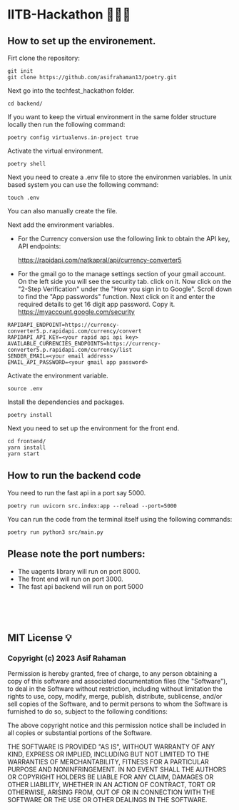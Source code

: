 # IITB-Hackathon 🧑🏼‍💻

## How to set up the environement.

Firt clone the repository:

```
git init
git clone https://github.com/asifrahaman13/poetry.git
```

Next go into the techfest_hackathon folder.

```
cd backend/
```

If you want to keep the virtual environment in the same folder structure locally then run the following command:

```
poetry config virtualenvs.in-project true
```

Activate the virtual environment.

```
poetry shell
```

Next you need to create a .env file to store the environmen variables. In unix based system you can use the following command:

```
touch .env
```

You can also manually create the file. 

Next add the environment variables. 

- For the Currency conversion use the following link to obtain the API key, API endpoints:

  https://rapidapi.com/natkapral/api/currency-converter5

- For the gmail go to the manage settings section of your gmail account. On the left side you will see the security tab. click on it. Now click on the "2-Step   Verification" under the "How you sign in to Google". Scroll down to find the "App passwords" function. Next click on it and enter the required details to get 16 digit app password. Copy it.
  https://myaccount.google.com/security
  

```
RAPIDAPI_ENDPOINT=https://currency-converter5.p.rapidapi.com/currency/convert
RAPIDAPI_API_KEY=<your rapid api api key>
AVAILABLE_CURRENCIES_ENDPOINTS=https://currency-converter5.p.rapidapi.com/currency/list
SENDER_EMAIL=<your email address>
EMAIL_API_PASSWORD=<your gmail app password>
```

Activate the environment variable. 

```
source .env
```

Install the dependencies and packages.

```
poetry install
```

Next you need to set up the environment for the front end.

```
cd frontend/
yarn install 
yarn start
```

## How to run the backend code

You need to run the fast api in a port say 5000.

```
poetry run uvicorn src.index:app --reload --port=5000
```

You can run the code from the terminal itself using the following commands:

```
poetry run python3 src/main.py
```

## Please note the port numbers:
- The uagents library will run on port 8000.
- The front end will run on port 3000.
- The fast api backend will run on port 5000
<br/>
<br/>
<br/>

## MIT License 💡

### Copyright (c) 2023 Asif Rahaman

Permission is hereby granted, free of charge, to any person obtaining a copy of this software and associated documentation files (the "Software"), to deal in the Software without restriction, including without limitation the rights to use, copy, modify, merge, publish, distribute, sublicense, and/or sell copies of the Software, and to permit persons to whom the Software is furnished to do so, subject to the following conditions:

The above copyright notice and this permission notice shall be included in all copies or substantial portions of the Software.

THE SOFTWARE IS PROVIDED "AS IS", WITHOUT WARRANTY OF ANY KIND, EXPRESS OR IMPLIED, INCLUDING BUT NOT LIMITED TO THE WARRANTIES OF MERCHANTABILITY, FITNESS FOR A PARTICULAR PURPOSE AND NONINFRINGEMENT. IN NO EVENT SHALL THE AUTHORS OR COPYRIGHT HOLDERS BE LIABLE FOR ANY CLAIM, DAMAGES OR OTHER LIABILITY, WHETHER IN AN ACTION OF CONTRACT, TORT OR OTHERWISE, ARISING FROM, OUT OF OR IN CONNECTION WITH THE SOFTWARE OR THE USE OR OTHER DEALINGS IN THE SOFTWARE.